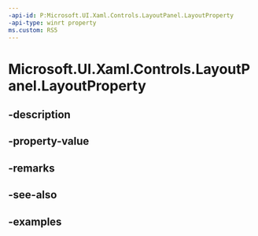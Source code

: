 ```yaml
---
-api-id: P:Microsoft.UI.Xaml.Controls.LayoutPanel.LayoutProperty
-api-type: winrt property
ms.custom: RS5
---
```


<!-- Property syntax.
public DependencyProperty LayoutProperty { get; }
-->

# Microsoft.UI.Xaml.Controls.LayoutPanel.LayoutProperty

## -description

## -property-value

## -remarks

## -see-also

## -examples

